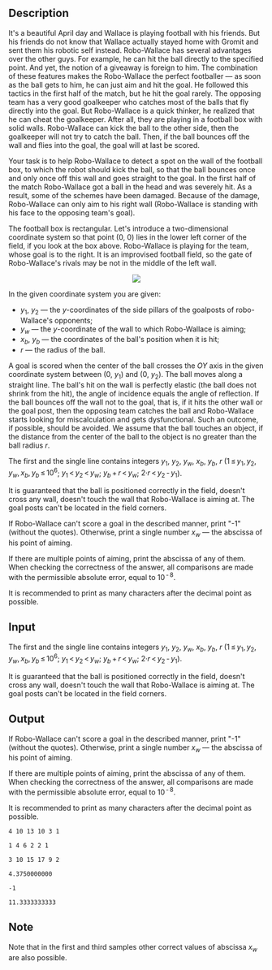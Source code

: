 ## Description

<div><p>It's a beautiful April day and Wallace is playing football with his friends. But his friends do not know that Wallace actually stayed home with Gromit and sent them his robotic self instead. Robo-Wallace has several advantages over the other guys. For example, he can hit the ball directly to the specified point. And yet, the notion of a giveaway is foreign to him. The combination of these features makes the Robo-Wallace the perfect footballer — as soon as the ball gets to him, he can just aim and hit the goal. He followed this tactics in the first half of the match, but he hit the goal rarely. The opposing team has a very good goalkeeper who catches most of the balls that fly directly into the goal. But Robo-Wallace is a quick thinker, he realized that he can cheat the goalkeeper. After all, they are playing in a football box with solid walls. Robo-Wallace can kick the ball to the other side, then the goalkeeper will not try to catch the ball. Then, if the ball bounces off the wall and flies into the goal, the goal will at last be scored.</p><p>Your task is to help Robo-Wallace to detect a spot on the wall of the football box, to which the robot should kick the ball, so that the ball bounces once and only once off this wall and goes straight to the goal. In the first half of the match Robo-Wallace got a ball in the head and was severely hit. As a result, some of the schemes have been damaged. Because of the damage, Robo-Wallace can only aim to his right wall (Robo-Wallace is standing with his face to the opposing team's goal).</p><p>The football box is rectangular. Let's introduce a two-dimensional coordinate system so that point (<span class="tex-span">0</span>, <span class="tex-span">0</span>) lies in the lower left corner of the field, if you look at the box above. Robo-Wallace is playing for the team, whose goal is to the right. It is an improvised football field, so the gate of Robo-Wallace's rivals may be not in the middle of the left wall.</p><center> <img class="tex-graphics" src="file://VGLtzKy3.png" style="max-width: 100.0%;max-height: 100.0%;"> </center><p>In the given coordinate system you are given: </p><ul> <li> <span class="tex-span"><i>y</i><sub class="lower-index">1</sub></span>, <span class="tex-span"><i>y</i><sub class="lower-index">2</sub></span> — the <span class="tex-span"><i>y</i></span>-coordinates of the side pillars of the goalposts of robo-Wallace's opponents; </li><li> <span class="tex-span"><i>y</i><sub class="lower-index"><i>w</i></sub></span> — the <span class="tex-span"><i>y</i></span>-coordinate of the wall to which Robo-Wallace is aiming; </li><li> <span class="tex-span"><i>x</i><sub class="lower-index"><i>b</i></sub></span>, <span class="tex-span"><i>y</i><sub class="lower-index"><i>b</i></sub></span> — the coordinates of the ball's position when it is hit; </li><li> <span class="tex-span"><i>r</i></span> — the radius of the ball. </li></ul><p>A goal is scored when the center of the ball crosses the <span class="tex-span"><i>OY</i></span> axis in the given coordinate system between (<span class="tex-span">0</span>, <span class="tex-span"><i>y</i><sub class="lower-index">1</sub></span>) and (<span class="tex-span">0</span>, <span class="tex-span"><i>y</i><sub class="lower-index">2</sub></span>). The ball moves along a straight line. The ball's hit on the wall is perfectly elastic (the ball does not shrink from the hit), the angle of incidence equals the angle of reflection. If the ball bounces off the wall not to the goal, that is, if it hits the other wall or the goal post, then the opposing team catches the ball and Robo-Wallace starts looking for miscalculation and gets dysfunctional. Such an outcome, if possible, should be avoided. We assume that the ball touches an object, if the distance from the center of the ball to the object is no greater than the ball radius <span class="tex-span"><i>r</i></span>.</p></div><div class="input-specification"><p>The first and the single line contains integers <span class="tex-span"><i>y</i><sub class="lower-index">1</sub></span>, <span class="tex-span"><i>y</i><sub class="lower-index">2</sub></span>, <span class="tex-span"><i>y</i><sub class="lower-index"><i>w</i></sub></span>, <span class="tex-span"><i>x</i><sub class="lower-index"><i>b</i></sub></span>, <span class="tex-span"><i>y</i><sub class="lower-index"><i>b</i></sub></span>, <span class="tex-span"><i>r</i></span> (<span class="tex-span">1 ≤ <i>y</i><sub class="lower-index">1</sub>, <i>y</i><sub class="lower-index">2</sub>, <i>y</i><sub class="lower-index"><i>w</i></sub>, <i>x</i><sub class="lower-index"><i>b</i></sub>, <i>y</i><sub class="lower-index"><i>b</i></sub> ≤ 10<sup class="upper-index">6</sup></span>; <span class="tex-span"><i>y</i><sub class="lower-index">1</sub> &lt; <i>y</i><sub class="lower-index">2</sub> &lt; <i>y</i><sub class="lower-index"><i>w</i></sub></span>; <span class="tex-span"><i>y</i><sub class="lower-index"><i>b</i></sub> + <i>r</i> &lt; <i>y</i><sub class="lower-index"><i>w</i></sub></span>; <span class="tex-span">2·<i>r</i> &lt; <i>y</i><sub class="lower-index">2</sub> - <i>y</i><sub class="lower-index">1</sub></span>).</p><p>It is guaranteed that the ball is positioned correctly in the field, doesn't cross any wall, doesn't touch the wall that Robo-Wallace is aiming at. The goal posts can't be located in the field corners.</p></div><div class="output-specification"><p>If Robo-Wallace can't score a goal in the described manner, print "-1" (without the quotes). Otherwise, print a single number <span class="tex-span"><i>x</i><sub class="lower-index"><i>w</i></sub></span> — the abscissa of his point of aiming. </p><p>If there are multiple points of aiming, print the abscissa of any of them. When checking the correctness of the answer, all comparisons are made with the permissible absolute error, equal to <span class="tex-span">10<sup class="upper-index"> - 8</sup></span>. </p><p>It is recommended to print as many characters after the decimal point as possible.</p></div>

## Input

<p>The first and the single line contains integers <span class="tex-span"><i>y</i><sub class="lower-index">1</sub></span>, <span class="tex-span"><i>y</i><sub class="lower-index">2</sub></span>, <span class="tex-span"><i>y</i><sub class="lower-index"><i>w</i></sub></span>, <span class="tex-span"><i>x</i><sub class="lower-index"><i>b</i></sub></span>, <span class="tex-span"><i>y</i><sub class="lower-index"><i>b</i></sub></span>, <span class="tex-span"><i>r</i></span> (<span class="tex-span">1 ≤ <i>y</i><sub class="lower-index">1</sub>, <i>y</i><sub class="lower-index">2</sub>, <i>y</i><sub class="lower-index"><i>w</i></sub>, <i>x</i><sub class="lower-index"><i>b</i></sub>, <i>y</i><sub class="lower-index"><i>b</i></sub> ≤ 10<sup class="upper-index">6</sup></span>; <span class="tex-span"><i>y</i><sub class="lower-index">1</sub> &lt; <i>y</i><sub class="lower-index">2</sub> &lt; <i>y</i><sub class="lower-index"><i>w</i></sub></span>; <span class="tex-span"><i>y</i><sub class="lower-index"><i>b</i></sub> + <i>r</i> &lt; <i>y</i><sub class="lower-index"><i>w</i></sub></span>; <span class="tex-span">2·<i>r</i> &lt; <i>y</i><sub class="lower-index">2</sub> - <i>y</i><sub class="lower-index">1</sub></span>).</p><p>It is guaranteed that the ball is positioned correctly in the field, doesn't cross any wall, doesn't touch the wall that Robo-Wallace is aiming at. The goal posts can't be located in the field corners.</p>

## Output

<p>If Robo-Wallace can't score a goal in the described manner, print "-1" (without the quotes). Otherwise, print a single number <span class="tex-span"><i>x</i><sub class="lower-index"><i>w</i></sub></span> — the abscissa of his point of aiming. </p><p>If there are multiple points of aiming, print the abscissa of any of them. When checking the correctness of the answer, all comparisons are made with the permissible absolute error, equal to <span class="tex-span">10<sup class="upper-index"> - 8</sup></span>. </p><p>It is recommended to print as many characters after the decimal point as possible.</p>





```input1
4 10 13 10 3 1

```




```input2
1 4 6 2 2 1

```




```input3
3 10 15 17 9 2

```




```output1
4.3750000000

```




```output2
-1

```




```output3
11.3333333333

```



## Note

<p>Note that in the first and third samples other correct values of abscissa <span class="tex-span"><i>x</i><sub class="lower-index"><i>w</i></sub></span> are also possible.</p>
